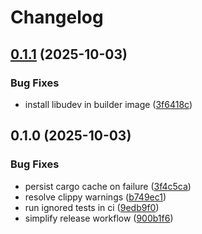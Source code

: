 # Changelog

## [0.1.1](https://github.com/r-near/ft-relay/compare/v0.1.0...v0.1.1) (2025-10-03)


### Bug Fixes

* install libudev in builder image ([3f6418c](https://github.com/r-near/ft-relay/commit/3f6418cac2ec85ce4a437ecfb4731253bcc69d35))

## 0.1.0 (2025-10-03)


### Bug Fixes

* persist cargo cache on failure ([3f4c5ca](https://github.com/r-near/ft-relay/commit/3f4c5ca3cd0af0ac2cab015479053bdc3f2202a9))
* resolve clippy warnings ([b749ec1](https://github.com/r-near/ft-relay/commit/b749ec1ffdc1e8e54c906d54095b243f64855763))
* run ignored tests in ci ([9edb9f0](https://github.com/r-near/ft-relay/commit/9edb9f07aae3b1b06996d0d23b49f595c2f44c4e))
* simplify release workflow ([900b1f6](https://github.com/r-near/ft-relay/commit/900b1f6ea2843bbe4fbf4f85dcca7725a5410dfa))
